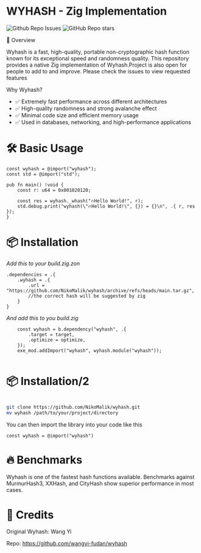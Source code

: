 # WYHASH - Zig Implementation

![Github Repo Issues](https://img.shields.io/github/issues/NikoMalik/wyhash?style=flat) ![GitHub Repo stars](https://img.shields.io/github/stars/NikoMalik/wyhash?style=social)



🚀 Overview

Wyhash is a fast, high-quality, portable non-cryptographic hash function known for its exceptional speed and randomness quality. 
This repository provides a native Zig implementation of Wyhash.Project is also open for people to add to and improve. Please check the issues to view requested features


Why Wyhash?

- ✅ Extremely fast performance across different architectures
- ✅ High-quality randomness and strong avalanche effect
- ✅ Minimal code size and efficient memory usage
- ✅ Used in databases, networking, and high-performance applications



# 🛠 Basic Usage

```zig
const wyhash = @import("wyhash");
const std = @import("std");

pub fn main() !void {
    const r: u64 = 0x001020120;

    const res = wyhash._whash("🔥Hello World!", r);
    std.debug.print("wyhash(\"🔥Hello World!\", {}) = {}\n", .{ r, res });
}

```

# 📦 Installation

*Add this to your build.zig.zon*

```zig
.dependencies = .{
    .wyhash = .{
        .url = "https://github.com/NikoMalik/wyhash/archive/refs/heads/main.tar.gz",
        //the correct hash will be suggested by zig
    }
}

```

*And add this to you build.zig*

```zig
    const wyhash = b.dependency("wyhash", .{
        .target = target,
        .optimize = optimize,
    });
    exe_mod.addImport("wyhash", wyhash.module("wyhash"));


```

#  📦 Installation/2

```bash

git clone https://github.com/NikoMalik/wyhash.git
mv wyhash /path/to/your/project/directory
```



You can then import the library into your code like this

```zig
const wyhash = @import("wyhash")
```



# 🔥 Benchmarks

Wyhash is one of the fastest hash functions available. Benchmarks against MurmurHash3, XXHash, and CityHash show superior performance in most cases.



# 👥 Credits

Original Wyhash: Wang Yi

Repo: https://github.com/wangyi-fudan/wyhash


